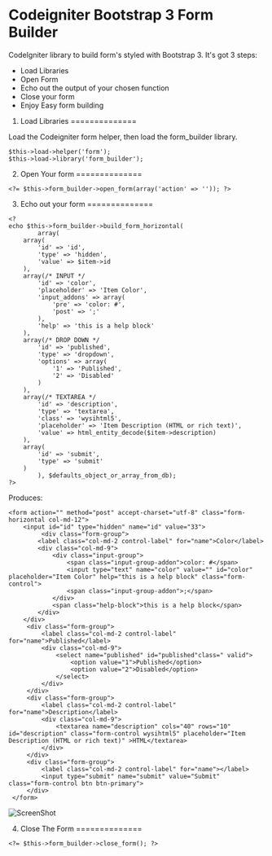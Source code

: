 Codeigniter Bootstrap 3 Form Builder
======================

CodeIgniter library to build form's styled with Bootstrap 3.
It's got 3 steps:
*	Load Libraries
* 	Open Form
*	Echo out the output of your chosen function
* 	Close your form
* 	Enjoy Easy form building


1. Load Libraries
==============

Load the Codeigniter form helper, then load the form_builder library.

```
$this->load->helper('form');
$this->load->library('form_builder');
```

2. Open Your form
==============

```
<?= $this->form_builder->open_form(array('action' => '')); ?>
```
	
3. Echo out your form
==============

```
<?
echo $this->form_builder->build_form_horizontal(
        array(
    array(
        'id' => 'id',
        'type' => 'hidden',
        'value' => $item->id
    ),
    array(/* INPUT */
        'id' => 'color',
        'placeholder' => 'Item Color',
        'input_addons' => array(
            'pre' => 'color: #',
            'post' => ';'
        ),
        'help' => 'this is a help block'
    ),
    array(/* DROP DOWN */
        'id' => 'published',
        'type' => 'dropdown',
        'options' => array(
            '1' => 'Published',
            '2' => 'Disabled'
        )
    ),
    array(/* TEXTAREA */
        'id' => 'description',
        'type' => 'textarea',
        'class' => 'wysihtml5',
        'placeholder' => 'Item Description (HTML or rich text)',
        'value' => html_entity_decode($item->description)
    ),
    array(
        'id' => 'submit',
        'type' => 'submit'
    )
        ), $defaults_object_or_array_from_db);
?>
```
            
Produces:
```
<form action="" method="post" accept-charset="utf-8" class="form-horizontal col-md-12">
	<input id="id" type="hidden" name="id" value="33">
         <div class="form-group">
        <label class="col-md-2 control-label" for="name">Color</label>
        <div class="col-md-9">
            <div class="input-group">
                <span class="input-group-addon">color: #</span>
                <input type="text" name="color" value="" id="color" placeholder="Item Color" help="this is a help block" class="form-control">
                <span class="input-group-addon">;</span>
            </div>
            <span class="help-block">this is a help block</span>
        </div>
    </div>
     <div class="form-group">
         <label class="col-md-2 control-label" for="name">Published</label>
         <div class="col-md-9">
             <select name="published" id="published"class=" valid">
                 <option value="1">Published</option>
                 <option value="2">Disabled</option>
             </select>
         </div>
     </div>
     <div class="form-group">
         <label class="col-md-2 control-label" for="name">Description</label>
         <div class="col-md-9">
             <textarea name="description" cols="40" rows="10" id="description" class="form-control wysihtml5" placeholder="Item Description (HTML or rich text)" >HTML</textarea>
         </div>
     </div>
     <div class="form-group">
     	 <label class="col-md-2 control-label" for="name"></label>
     	 <input type="submit" name="submit" value="Submit" class="form-control btn btn-primary">
     </div>
 </form>   
 ```    
 
 ![ScreenShot](https://raw.github.com/wallter/codeigniter_bootstrap_form_builder/master/images/form_render_screen_shot.png)

4. Close The Form
==============
```
<?= $this->form_builder->close_form(); ?>
```
